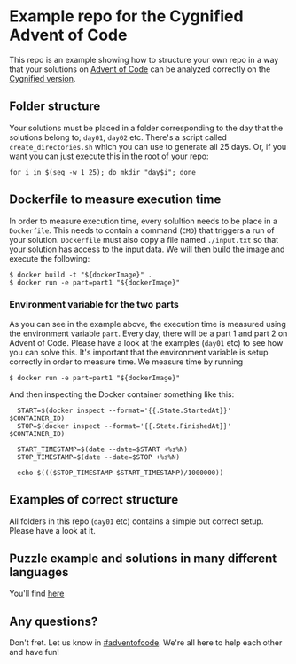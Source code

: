 # Example repo for the Cygnified Advent of Code
This repo is an example showing how to structure your own repo in a way that your solutions on [Advent of Code](https://adventofcode.com/) can be analyzed correctly on the [Cygnified version](https://aoc-2022.cygni.se).

## Folder structure
Your solutions must be placed in a folder corresponding to the day that the solutions belong to; `day01`, `day02` etc. There's a script called `create_directories.sh` which you can use to generate all 25 days. Or, if you want you can just execute this in the root of your repo:

```for i in $(seq -w 1 25); do mkdir "day$i"; done```

## Dockerfile to measure execution time
In order to measure execution time, every solultion needs to be place in a `Dockerfile`. This needs to contain a command (`CMD`) that triggers a run of your solution. `Dockerfile` must also copy a file named `./input.txt` so that your solution has access to the input data. We will then build the image and execute the following: 

```
$ docker build -t "${dockerImage}" .
$ docker run -e part=part1 "${dockerImage}"
```

### Environment variable for the two parts
As you can see in the example above, the execution time is measured using the environment variable `part`. Every day, there will be a part 1 and part 2 on Advent of Code. Please have a look at the examples (`day01` etc) to see how you can solve this. It's important that the environment variable is setup correctly in order to measure time. We measure time by running 

```
$ docker run -e part=part1 "${dockerImage}"
```

And then inspecting the Docker container something like this:
```
  START=$(docker inspect --format='{{.State.StartedAt}}' $CONTAINER_ID)
  STOP=$(docker inspect --format='{{.State.FinishedAt}}' $CONTAINER_ID)

  START_TIMESTAMP=$(date --date=$START +%s%N)
  STOP_TIMESTAMP=$(date --date=$STOP +%s%N)

  echo $((($STOP_TIMESTAMP-$START_TIMESTAMP)/1000000)) 
```

## Examples of correct structure
All folders in this repo (`day01` etc) contains a simple but correct setup. Please have a look at it.


## Puzzle example and solutions in many different languages
You'll find [here](./examples)

## Any questions?
Don't fret. Let us know in [#adventofcode](https://cygni.slack.com/archives/C87HA2UNL). We're all here to help each other and have fun!
